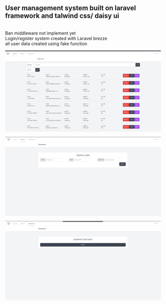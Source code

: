 <h2> User management system built on laravel framework and talwind css/ daisy ui </h2>
</br>
Ban middleware not implement yet </br>
Login/register system created with Laravel brezze </br>
<span> all user data created using fake function </span>

![Screenshot 1](/screenshots/Screenshot1.png) 

![Screenshot 2](/screenshots/Screenshot2.png) 

![Screenshot 3](/screenshots/Screenshot3.png) 
